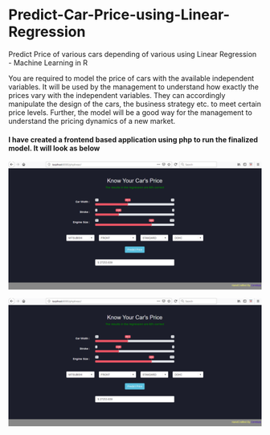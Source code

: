 # Predict-Car-Price-using-Linear-Regression
Predict Price of various cars depending of various using Linear Regression - Machine Learning in R

You are required to model the price of cars with the available independent variables. It will be used by the management to understand how exactly the prices vary with the independent variables. They can accordingly manipulate the design of the cars, the business strategy etc. to meet certain price levels. Further, the model will be a good way for the management to understand the pricing dynamics of a new market.

#### I have created a frontend based application using php to run the finalized model. It will look as below

[![Watch the video](https://github.com/yatinkode/Predict-Car-Price-using-Linear-Regression/blob/main/images/frontend.PNG)](https://dms.licdn.com/playback/C5105AQHJv2DHuc9M5Q/cd832393b7694826be8f82b65e941084/feedshare-mp4_500-captions-thumbnails/1507940118923-hysdc8?e=1547056800&v=beta&t=arsyUiDoK_lqSX_OO1rr4ghYXB1ukUb7fLiSnbFusVg)

![data](https://github.com/yatinkode/Predict-Car-Price-using-Linear-Regression/blob/main/images/frontend.PNG)
